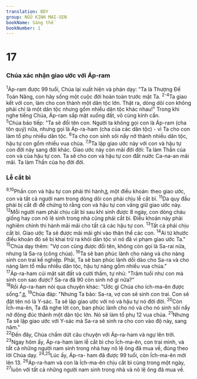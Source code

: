 ```yaml
---
translation: BDY
group: NGŨ KINH MAI-SEN
bookName: Sáng thế 
bookNumber: 1
---
```


<div class="title"><h1>17</h1><h3>Chúa xác nhận giao ước với Áp-ram</h3></div>
<span class="verse sa_17_1"><sup>1</sup>Áp-ram được 99 tuổi, Chúa lại xuất hiện và phán dạy: &#34;Ta là Thượng Đế Toàn Năng, con hãy sống một cuộc đời hoàn toàn trước mặt Ta. </span>
<span class="verse sa_17_2 sa_17_3 sa_17_4"><sup>2-4</sup>Ta giao kết với con, làm cho con thành một dân tộc lớn. Thật ra, dòng dõi con không phải chỉ là một dân tộc nhưng gồm nhiều dân tộc khác nhau!&#34; Trong khi nghe tiếng Chúa, Áp-ram sấp mặt xuống đất, vô cùng kính cẩn.<br/></span>
<span class="verse sa_17_5"><sup>5</sup>Chúa bảo tiếp: &#34;Ta sẽ đổi tên con. Người ta không gọi con là Áp-ram (cha tôn quý) nữa, nhưng gọi là Áp-ra-ham (cha của các dân tộc) - vì Ta cho con làm tổ phụ nhiều dân tộc. </span>
<span class="verse sa_17_6"><sup>6</sup>Ta cho con sinh sôi nẩy nở thành nhiều dân tộc, hậu tự con gồm nhiều vua chúa. </span>
<span class="verse sa_17_7 sa_17_8"><sup>7,8</sup>Ta lập giao ước này với con và hậu tự con đời này sang đời khác. Giao ước này còn mãi đời đời: Ta làm Thần của con và của hậu tự con. Ta sẽ cho con và hậu tự con đất nước Ca-na-an mãi mãi. Ta làm Thần của họ đời đời.</span>
<div class="title"><h3>Lễ cắt bì</h3></div>
<span class="verse sa_17_9 sa_17_10"><sup>9,10</sup>Phần con và hậu tự con phải thi hành<a href="#" data-toggle="tooltip" data-placement="bottom" title="Nt giữ">⚓</a> một điều khoản: theo giao ước, con và tất cả người nam trong dòng dõi con phải chịu lễ cắt bì. </span>
<span class="verse sa_17_11"><sup>11</sup>Da quy đầu phải bị cắt đi để chứng tỏ rằng con và hậu tự con vâng giữ giao ước này. </span>
<span class="verse sa_17_12"><sup>12</sup>Mỗi người nam phải chịu cắt bì sau khi sinh được 8 ngày, con dòng cháu giống hay con nô lệ sinh trong nhà cũng phải cắt bì. Điều khoản này phải nghiêm chỉnh thi hành mãi mãi cho tất cả các hậu tự con. </span>
<span class="verse sa_17_13"><sup>13</sup>Tất cả phải chịu cắt bì. Giao ước Ta sẽ được mãi mãi ghi vào thân thể các con. </span>
<span class="verse sa_17_14"><sup>14</sup>Ai từ khước điều khoản đó sẽ bị khai trừ ra khỏi dân tộc vì nó đã vi phạm giao ước Ta.&#34;<br/></span>
<span class="verse sa_17_15"><sup>15</sup>Chúa dạy thêm: &#34;Vợ con cũng được đổi tên, không còn gọi là Sa-rai nữa, nhưng là Sa-ra (công chúa). </span>
<span class="verse sa_17_16"><sup>16</sup>Ta sẽ ban phúc lành cho nàng và cho nàng sinh con trai kế nghiệp. Phải, Ta sẽ ban phúc lành dồi dào cho Sa-ra và cho nàng làm tổ mẫu nhiều dân tộc, hậu tự nàng gồm nhiều vua chúa.&#34;<br/></span>
<span class="verse sa_17_17"><sup>17</sup>Áp-ra-ham cúi mặt sát đất và cười thầm, tự nhủ: &#34;Trăm tuổi như con mà sinh con sao được? Sa-ra đã 90 còn sinh nở gì nữa?&#34;<br/></span>
<span class="verse sa_17_18"><sup>18</sup>Rồi Áp-ra-ham nói qua chuyện khác: &#34;Ước gì Chúa cho ích-ma-ên được sống.&#34;<a href="#" data-toggle="tooltip" data-placement="bottom" title="Nt sống trước mặt Chúa">⚓</a> </span>
<span class="verse sa_17_19"><sup>19</sup>Chúa đáp: &#34;Nhưng Ta bảo: Sa-ra, vợ con sẽ sinh con trai. Con sẽ đặt tên nó là Y-sác. Ta sẽ lập giao ước với nó và hậu tự nó đời đời. </span>
<span class="verse sa_17_20"><sup>20</sup>Còn Ích-ma-ên, Ta đã nghe lời con, ban phúc lành cho nó và cho nó sinh sôi nẩy nở đông đúc thành một dân tộc lớn. Nó sẽ làm tổ phụ 12 vua chúa. </span>
<span class="verse sa_17_21"><sup>21</sup>Nhưng Ta sẽ lập giao ước với Y-sác mà Sa-ra sẽ sinh ra cho con vào độ này, sang năm.&#34;<br/></span>
<span class="verse sa_17_22"><sup>22</sup>Đến đây, Chúa chấm dứt câu chuyện với Áp-ra-ham và ngự lên trời. </span>
<span class="verse sa_17_23"><sup>23</sup>Ngay hôm ấy, Áp-ra-ham làm lễ cắt bì cho Ích-ma-ên, con trai mình, và tất cả những người nam sinh trong nhà hay nô lệ ông đã mua về, đúng theo lời Chúa dạy. </span>
<span class="verse sa_17_24 sa_17_25"><sup>24,25</sup>Lúc ấy, Áp-ra- ham đã được 99 tuổi, còn Ích-ma-ên mới lên 13. </span>
<span class="verse sa_17_26"><sup>26</sup>Áp-ra-ham và con là Ích-ma-ên chịu cắt bì cùng trong một ngày, </span>
<span class="verse sa_17_27"><sup>27</sup>luôn với tất cả những người nam sinh trong nhà và nô lệ ông đã mua về.</span>
